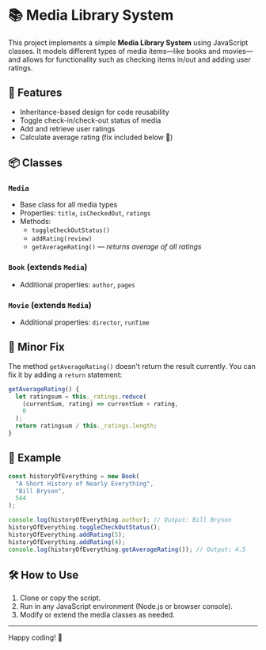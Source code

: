 # 📚 Media Library System

This project implements a simple **Media Library System** using JavaScript classes. It models different types of media items—like books and movies—and allows for functionality such as checking items in/out and adding user ratings.

## 🚀 Features

- Inheritance-based design for code reusability
- Toggle check-in/check-out status of media
- Add and retrieve user ratings
- Calculate average rating (fix included below 🔧)

## 📦 Classes

### `Media`
- Base class for all media types
- Properties: `title`, `isCheckedOut`, `ratings`
- Methods:
  - `toggleCheckOutStatus()`
  - `addRating(review)`
  - `getAverageRating()` — *returns average of all ratings*

### `Book` (extends `Media`)
- Additional properties: `author`, `pages`

### `Movie` (extends `Media`)
- Additional properties: `director`, `runTime`

## 🔧 Minor Fix

The method `getAverageRating()` doesn't return the result currently. You can fix it by adding a `return` statement:

```js
getAverageRating() {
  let ratingsum = this._ratings.reduce(
    (currentSum, rating) => currentSum + rating,
    0
  );
  return ratingsum / this._ratings.length;
}
```

## 📌 Example

```js
const historyOfEverything = new Book(
  "A Short History of Nearly Everything",
  "Bill Bryson",
  544
);

console.log(historyOfEverything.author); // Output: Bill Bryson
historyOfEverything.toggleCheckOutStatus();
historyOfEverything.addRating(5);
historyOfEverything.addRating(4);
console.log(historyOfEverything.getAverageRating()); // Output: 4.5
```

## 🛠️ How to Use

1. Clone or copy the script.
2. Run in any JavaScript environment (Node.js or browser console).
3. Modify or extend the media classes as needed.

---
Happy coding! 🎉
